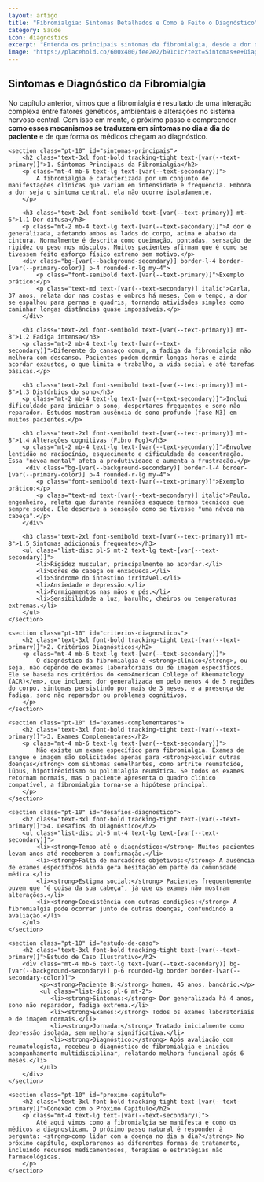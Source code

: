 ```yaml
---
layout: artigo
title: "Fibromialgia: Sintomas Detalhados e Como é Feito o Diagnóstico"
category: Saúde
icon: diagnostics
excerpt: "Entenda os principais sintomas da fibromialgia, desde a dor difusa e fadiga até a 'névoa mental', e conheça os critérios que os médicos usam para diagnosticar a síndrome."
image: "https://placehold.co/600x400/fee2e2/b91c1c?text=Sintomas+e+Diagnóstico"
---
```


<article>
    <h1 class="text-4xl font-extrabold tracking-tight text-[var(--text-primary)] sm:text-5xl">Sintomas e Diagnóstico da Fibromialgia</h1>
    <p class="mt-6 text-lg text-[var(--text-secondary)]">
        No capítulo anterior, vimos que a fibromialgia é resultado de uma interação complexa entre fatores genéticos, ambientais e alterações no sistema nervoso central. Com isso em mente, o próximo passo é compreender <strong>como esses mecanismos se traduzem em sintomas no dia a dia do paciente</strong> e de que forma os médicos chegam ao diagnóstico.
    </p>

    <section class="pt-10" id="sintomas-principais">
        <h2 class="text-3xl font-bold tracking-tight text-[var(--text-primary)]">1. Sintomas Principais da Fibromialgia</h2>
        <p class="mt-4 mb-6 text-lg text-[var(--text-secondary)]">
            A fibromialgia é caracterizada por um conjunto de manifestações clínicas que variam em intensidade e frequência. Embora a dor seja o sintoma central, ela não ocorre isoladamente.
        </p>
        
        <h3 class="text-2xl font-semibold text-[var(--text-primary)] mt-6">1.1 Dor difusa</h3>
        <p class="mt-2 mb-4 text-lg text-[var(--text-secondary)]">A dor é generalizada, afetando ambos os lados do corpo, acima e abaixo da cintura. Normalmente é descrita como queimação, pontadas, sensação de rigidez ou peso nos músculos. Muitos pacientes afirmam que é como se tivessem feito esforço físico extremo sem motivo.</p>
        <div class="bg-[var(--background-secondary)] border-l-4 border-[var(--primary-color)] p-4 rounded-r-lg my-4">
            <p class="font-semibold text-[var(--text-primary)]">Exemplo prático:</p>
            <p class="text-md text-[var(--text-secondary)] italic">Carla, 37 anos, relata dor nas costas e ombros há meses. Com o tempo, a dor se espalhou para pernas e quadris, tornando atividades simples como caminhar longas distâncias quase impossíveis.</p>
        </div>

        <h3 class="text-2xl font-semibold text-[var(--text-primary)] mt-8">1.2 Fadiga intensa</h3>
        <p class="mt-2 mb-4 text-lg text-[var(--text-secondary)]">Diferente do cansaço comum, a fadiga da fibromialgia não melhora com descanso. Pacientes podem dormir longas horas e ainda acordar exaustos, o que limita o trabalho, a vida social e até tarefas básicas.</p>

        <h3 class="text-2xl font-semibold text-[var(--text-primary)] mt-8">1.3 Distúrbios do sono</h3>
        <p class="mt-2 mb-4 text-lg text-[var(--text-secondary)]">Inclui dificuldade para iniciar o sono, despertares frequentes e sono não reparador. Estudos mostram ausência de sono profundo (fase N3) em muitos pacientes.</p>

        <h3 class="text-2xl font-semibold text-[var(--text-primary)] mt-8">1.4 Alterações cognitivas (Fibro Fog)</h3>
        <p class="mt-2 mb-4 text-lg text-[var(--text-secondary)]">Envolve lentidão no raciocínio, esquecimento e dificuldade de concentração. Essa "névoa mental" afeta a produtividade e aumenta a frustração.</p>
         <div class="bg-[var(--background-secondary)] border-l-4 border-[var(--primary-color)] p-4 rounded-r-lg my-4">
            <p class="font-semibold text-[var(--text-primary)]">Exemplo prático:</p>
            <p class="text-md text-[var(--text-secondary)] italic">Paulo, engenheiro, relata que durante reuniões esquece termos técnicos que sempre soube. Ele descreve a sensação como se tivesse "uma névoa na cabeça".</p>
        </div>

        <h3 class="text-2xl font-semibold text-[var(--text-primary)] mt-8">1.5 Sintomas adicionais frequentes</h3>
        <ul class="list-disc pl-5 mt-2 text-lg text-[var(--text-secondary)]">
            <li>Rigidez muscular, principalmente ao acordar.</li>
            <li>Dores de cabeça ou enxaqueca.</li>
            <li>Síndrome do intestino irritável.</li>
            <li>Ansiedade e depressão.</li>
            <li>Formigamentos nas mãos e pés.</li>
            <li>Sensibilidade a luz, barulho, cheiros ou temperaturas extremas.</li>
        </ul>
    </section>

    <section class="pt-10" id="criterios-diagnosticos">
        <h2 class="text-3xl font-bold tracking-tight text-[var(--text-primary)]">2. Critérios Diagnósticos</h2>
        <p class="mt-4 mb-6 text-lg text-[var(--text-secondary)]">
            O diagnóstico da fibromialgia é <strong>clínico</strong>, ou seja, não depende de exames laboratoriais ou de imagem específicos. Ele se baseia nos critérios do <em>American College of Rheumatology (ACR)</em>, que incluem: dor generalizada em pelo menos 4 de 5 regiões do corpo, sintomas persistindo por mais de 3 meses, e a presença de fadiga, sono não reparador ou problemas cognitivos.
        </p>
    </section>

    <section class="pt-10" id="exames-complementares">
        <h2 class="text-3xl font-bold tracking-tight text-[var(--text-primary)]">3. Exames Complementares</h2>
        <p class="mt-4 mb-6 text-lg text-[var(--text-secondary)]">
            Não existe um exame específico para fibromialgia. Exames de sangue e imagem são solicitados apenas para <strong>excluir outras doenças</strong> com sintomas semelhantes, como artrite reumatoide, lúpus, hipotireoidismo ou polimialgia reumática. Se todos os exames retornam normais, mas o paciente apresenta o quadro clínico compatível, a fibromialgia torna-se a hipótese principal.
        </p>
    </section>

    <section class="pt-10" id="desafios-diagnostico">
        <h2 class="text-3xl font-bold tracking-tight text-[var(--text-primary)]">4. Desafios do Diagnóstico</h2>
        <ul class="list-disc pl-5 mt-4 text-lg text-[var(--text-secondary)]">
            <li><strong>Tempo até o diagnóstico:</strong> Muitos pacientes levam anos até receberem a confirmação.</li>
            <li><strong>Falta de marcadores objetivos:</strong> A ausência de exames específicos ainda gera hesitação em parte da comunidade médica.</li>
            <li><strong>Estigma social:</strong> Pacientes frequentemente ouvem que "é coisa da sua cabeça", já que os exames não mostram alterações.</li>
            <li><strong>Coexistência com outras condições:</strong> A fibromialgia pode ocorrer junto de outras doenças, confundindo a avaliação.</li>
        </ul>
    </section>
    
    <section class="pt-10" id="estudo-de-caso">
        <h2 class="text-3xl font-bold tracking-tight text-[var(--text-primary)]">Estudo de Caso Ilustrativo</h2>
        <div class="mt-4 mb-6 text-lg text-[var(--text-secondary)] bg-[var(--background-secondary)] p-6 rounded-lg border border-[var(--secondary-color)]">
             <p><strong>Paciente B:</strong> homem, 45 anos, bancário.</p>
             <ul class="list-disc pl-6 mt-2">
                <li><strong>Sintomas:</strong> Dor generalizada há 4 anos, sono não reparador, fadiga extrema.</li>
                <li><strong>Exames:</strong> Todos os exames laboratoriais e de imagem normais.</li>
                <li><strong>Jornada:</strong> Tratado inicialmente como depressão isolada, sem melhora significativa.</li>
                <li><strong>Diagnóstico:</strong> Após avaliação com reumatologista, recebeu o diagnóstico de fibromialgia e iniciou acompanhamento multidisciplinar, relatando melhora funcional após 6 meses.</li>
             </ul>
        </div>
    </section>

    <section class="pt-10" id="proximo-capitulo">
        <h2 class="text-3xl font-bold tracking-tight text-[var(--text-primary)]">Conexão com o Próximo Capítulo</h2>
        <p class="mt-4 text-lg text-[var(--text-secondary)]">
            Até aqui vimos como a fibromialgia se manifesta e como os médicos a diagnosticam. O próximo passo natural é responder à pergunta: <strong>como lidar com a doença no dia a dia?</strong> No próximo capítulo, exploraremos as diferentes formas de tratamento, incluindo recursos medicamentosos, terapias e estratégias não farmacológicas.
        </p>
    </section>
</article>
